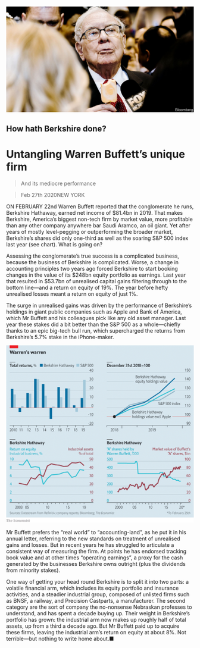 ![](./images/20200229_WBP502.jpg)

## How hath Berkshire done?

# Untangling Warren Buffett’s unique firm

> And its mediocre performance

> Feb 27th 2020NEW YORK

ON FEBRUARY 22nd Warren Buffett reported that the conglomerate he runs, Berkshire Hathaway, earned net income of $81.4bn in 2019. That makes Berkshire, America’s biggest non-tech firm by market value, more profitable than any other company anywhere bar Saudi Aramco, an oil giant. Yet after years of mostly level-pegging or outperforming the broader market, Berkshire’s shares did only one-third as well as the soaring S&P 500 index last year (see chart). What is going on?

Assessing the conglomerate’s true success is a complicated business, because the business of Berkshire is complicated. Worse, a change in accounting principles two years ago forced Berkshire to start booking changes in the value of its $248bn equity portfolio as earnings. Last year that resulted in $53.7bn of unrealised capital gains filtering through to the bottom line—and a return on equity of 19%. The year before hefty unrealised losses meant a return on equity of just 1%.

The surge in unrealised gains was driven by the performance of Berkshire’s holdings in giant public companies such as Apple and Bank of America, which Mr Buffett and his colleagues pick like any old asset manager. Last year these stakes did a bit better than the S&P 500 as a whole—chiefly thanks to an epic big-tech bull run, which supercharged the returns from Berkshire’s 5.7% stake in the iPhone-maker.

![](./images/20200229_WBC394.png)

Mr Buffett prefers the “real world” to “accounting-land”, as he put it in his annual letter, referring to the new standards on treatment of unrealised gains and losses. But in recent years he has struggled to articulate a consistent way of measuring the firm. At points he has endorsed tracking book value and at other times “operating earnings”, a proxy for the cash generated by the businesses Berkshire owns outright (plus the dividends from minority stakes).

One way of getting your head round Berkshire is to split it into two parts: a volatile financial arm, which includes its equity portfolio and insurance activities, and a steadier industrial group, composed of unlisted firms such as BNSF, a railway, and Precision Castparts, a manufacturer. The second category are the sort of company the no-nonsense Nebraskan professes to understand, and has spent a decade buying up. Their weight in Berkshire’s portfolio has grown: the industrial arm now makes up roughly half of total assets, up from a third a decade ago. But Mr Buffett paid up to acquire these firms, leaving the industrial arm’s return on equity at about 8%. Not terrible—but nothing to write home about.■
